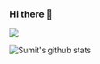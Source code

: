 ### Hi there 👋
![](https://komarev.com/ghpvc/?username=sumitguptasgp&label=PROFILE+VIEWS)

![Sumit's github stats](https://github-readme-stats.vercel.app/api?username=SumitGuptaSgp&count_private=true&show_icons=true&theme=radical)<a href="https://github.com/SumitGuptaSgp">



